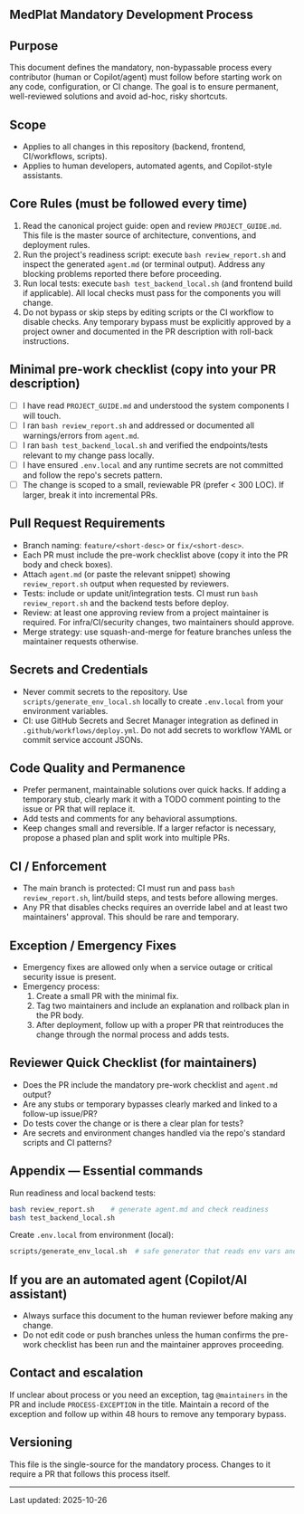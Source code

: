 ## MedPlat Mandatory Development Process

Purpose
-------
This document defines the mandatory, non-bypassable process every contributor (human or Copilot/agent) must follow before starting work on any code, configuration, or CI change. The goal is to ensure permanent, well-reviewed solutions and avoid ad-hoc, risky shortcuts.

Scope
-----
- Applies to all changes in this repository (backend, frontend, CI/workflows, scripts).
- Applies to human developers, automated agents, and Copilot-style assistants.

Core Rules (must be followed every time)
-------------------------------------
1. Read the canonical project guide: open and review `PROJECT_GUIDE.md`. This file is the master source of architecture, conventions, and deployment rules.
2. Run the project's readiness script: execute `bash review_report.sh` and inspect the generated `agent.md` (or terminal output). Address any blocking problems reported there before proceeding.
3. Run local tests: execute `bash test_backend_local.sh` (and frontend build if applicable). All local checks must pass for the components you will change.
4. Do not bypass or skip steps by editing scripts or the CI workflow to disable checks. Any temporary bypass must be explicitly approved by a project owner and documented in the PR description with roll-back instructions.

Minimal pre-work checklist (copy into your PR description)
--------------------------------------------------------
- [ ] I have read `PROJECT_GUIDE.md` and understood the system components I will touch.
- [ ] I ran `bash review_report.sh` and addressed or documented all warnings/errors from `agent.md`.
- [ ] I ran `bash test_backend_local.sh` and verified the endpoints/tests relevant to my change pass locally.
- [ ] I have ensured `.env.local` and any runtime secrets are not committed and follow the repo's secrets pattern.
- [ ] The change is scoped to a small, reviewable PR (prefer < 300 LOC). If larger, break it into incremental PRs.

Pull Request Requirements
-------------------------
- Branch naming: `feature/<short-desc>` or `fix/<short-desc>`.
- Each PR must include the pre-work checklist above (copy it into the PR body and check boxes).
- Attach `agent.md` (or paste the relevant snippet) showing `review_report.sh` output when requested by reviewers.
- Tests: include or update unit/integration tests. CI must run `bash review_report.sh` and the backend tests before deploy.
- Review: at least one approving review from a project maintainer is required. For infra/CI/security changes, two maintainers should approve.
- Merge strategy: use squash-and-merge for feature branches unless the maintainer requests otherwise.

Secrets and Credentials
-----------------------
- Never commit secrets to the repository. Use `scripts/generate_env_local.sh` locally to create `.env.local` from your environment variables.
- CI: use GitHub Secrets and Secret Manager integration as defined in `.github/workflows/deploy.yml`. Do not add secrets to workflow YAML or commit service account JSONs.

Code Quality and Permanence
--------------------------
- Prefer permanent, maintainable solutions over quick hacks. If adding a temporary stub, clearly mark it with a TODO comment pointing to the issue or PR that will replace it.
- Add tests and comments for any behavioral assumptions.
- Keep changes small and reversible. If a larger refactor is necessary, propose a phased plan and split work into multiple PRs.

CI / Enforcement
----------------
- The main branch is protected: CI must run and pass `bash review_report.sh`, lint/build steps, and tests before allowing merges.
- Any PR that disables checks requires an override label and at least two maintainers' approval. This should be rare and temporary.

Exception / Emergency Fixes
---------------------------
- Emergency fixes are allowed only when a service outage or critical security issue is present.
- Emergency process:
  1. Create a small PR with the minimal fix.
  2. Tag two maintainers and include an explanation and rollback plan in the PR body.
  3. After deployment, follow up with a proper PR that reintroduces the change through the normal process and adds tests.

Reviewer Quick Checklist (for maintainers)
-----------------------------------------
- Does the PR include the mandatory pre-work checklist and `agent.md` output?
- Are any stubs or temporary bypasses clearly marked and linked to a follow-up issue/PR?
- Do tests cover the change or is there a clear plan for tests?
- Are secrets and environment changes handled via the repo's standard scripts and CI patterns?

Appendix — Essential commands
-----------------------------
Run readiness and local backend tests:

```bash
bash review_report.sh    # generate agent.md and check readiness
bash test_backend_local.sh
```

Create `.env.local` from environment (local):

```bash
scripts/generate_env_local.sh  # safe generator that reads env vars and writes .env.local
```

If you are an automated agent (Copilot/AI assistant)
--------------------------------------------------
- Always surface this document to the human reviewer before making any change.
- Do not edit code or push branches unless the human confirms the pre-work checklist has been run and the maintainer approves proceeding.

Contact and escalation
----------------------
If unclear about process or you need an exception, tag `@maintainers` in the PR and include `PROCESS-EXCEPTION` in the title. Maintain a record of the exception and follow up within 48 hours to remove any temporary bypass.

Versioning
----------
This file is the single-source for the mandatory process. Changes to it require a PR that follows this process itself.

---
Last updated: 2025-10-26
